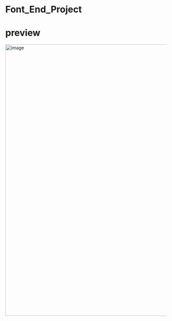 # Font_End_Project
# preview 
<img width="1880" height="846" alt="image" src="https://github.com/user-attachments/assets/9b09558d-ef38-4b3f-b245-b7a7f2d667bf" />
